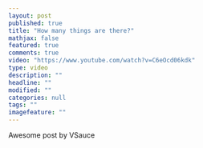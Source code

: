 ```yaml
---
layout: post
published: true
title: "How many things are there?"
mathjax: false
featured: true
comments: true
video: "https://www.youtube.com/watch?v=C6eOcd06kdk"
type: video
description: ""
headline: ""
modified: ""
categories: null
tags: ""
imagefeature: ""
---
```



Awesome post by VSauce
